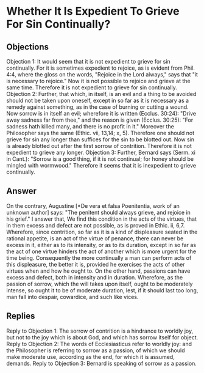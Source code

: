 # Whether It Is Expedient To Grieve For Sin Continually?
## Objections
Objection 1: It would seem that it is not expedient to grieve for sin continually. For it is sometimes expedient to rejoice, as is evident from Phil. 4:4, where the gloss on the words, "Rejoice in the Lord always," says that "it is necessary to rejoice." Now it is not possible to rejoice and grieve at the same time. Therefore it is not expedient to grieve for sin continually.
Objection 2: Further, that which, in itself, is an evil and a thing to be avoided should not be taken upon oneself, except in so far as it is necessary as a remedy against something, as in the case of burning or cutting a wound. Now sorrow is in itself an evil; wherefore it is written (Ecclus. 30:24): "Drive away sadness far from thee," and the reason is given (Ecclus. 30:25): "For sadness hath killed many, and there is no profit in it." Moreover the Philosopher says the same (Ethic. vii, 13,14; x, 5). Therefore one should not grieve for sin any longer than suffices for the sin to be blotted out. Now sin is already blotted out after the first sorrow of contrition. Therefore it is not expedient to grieve any longer.
Objection 3: Further, Bernard says (Serm. xi in Cant.): "Sorrow is a good thing, if it is not continual; for honey should be mingled with wormwood." Therefore it seems that it is inexpedient to grieve continually.
## Answer
On the contrary, Augustine [*De vera et falsa Poenitentia, work of an unknown author] says: "The penitent should always grieve, and rejoice in his grief."
I answer that, We find this condition in the acts of the virtues, that in them excess and defect are not possible, as is proved in Ethic. ii, 6,7. Wherefore, since contrition, so far as it is a kind of displeasure seated in the rational appetite, is an act of the virtue of penance, there can never be excess in it, either as to its intensity, or as to its duration, except in so far as the act of one virtue hinders the act of another which is more urgent for the time being. Consequently the more continually a man can perform acts of this displeasure, the better it is, provided he exercises the acts of other virtues when and how he ought to. On the other hand, passions can have excess and defect, both in intensity and in duration. Wherefore, as the passion of sorrow, which the will takes upon itself, ought to be moderately intense, so ought it to be of moderate duration, lest, if it should last too long, man fall into despair, cowardice, and such like vices.
## Replies
Reply to Objection 1: The sorrow of contrition is a hindrance to worldly joy, but not to the joy which is about God, and which has sorrow itself for object.
Reply to Objection 2: The words of Ecclesiasticus refer to worldly joy: and the Philosopher is referring to sorrow as a passion, of which we should make moderate use, according as the end, for which it is assumed, demands.
Reply to Objection 3: Bernard is speaking of sorrow as a passion.